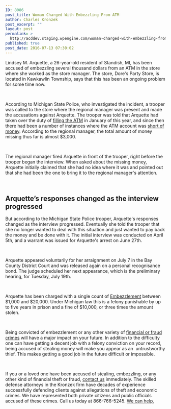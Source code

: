 ```yaml
---
ID: 8086
post_title: Woman Charged With Embezzling From ATM
author: Charles Kronzek
post_excerpt: ""
layout: post
permalink: >
  http://acddev.staging.wpengine.com/woman-charged-with-embezzling-from-atm.html
published: true
post_date: 2016-07-13 07:30:02
---
```

<span style="font-weight: 400;">Lindsey M. Arquette, a 26-year-old resident of Standish, MI, has been accused of embezzling several thousand dollars from an ATM in the store where she worked as the store manager. The store, Dore's Party Store, is located in Kawkawlin Township, says that this has been an ongoing problem for some time now.</span>

&nbsp;

<span style="font-weight: 400;">According to Michigan State Police, who investigated the incident, a trooper was called to the store where the regional manager was present and made the accusations against Arquette. The trooper was told that Arquette had taken over the duty of </span><a href="http://acddev.staging.wpengine.com/retail-crime.html" target="_blank"><span style="font-weight: 400;">filling the ATM</span></a><span style="font-weight: 400;"> in January of this year, and since then there had been a number of instances where the ATM account was </span><a href="http://acddev.staging.wpengine.com/theft-charges.html" target="_blank"><span style="font-weight: 400;">short of money</span></a><span style="font-weight: 400;">. According to the regional manager, the total amount of money missing thus far is almost $3,000. </span>

&nbsp;

<span style="font-weight: 400;">The regional manager fired Arquette in front of the trooper, right before the trooper began the interview. When asked about the missing money, Arquette initially claimed that she had no idea where it was and pointed out that she had been the one to bring it to the regional manager's attention. </span>

&nbsp;

<h2>Arquette’s responses changed as the interview progressed</h2>

<span style="font-weight: 400;">But according to the Michigan State Police trooper, Arquette's responses changed as the interview progressed. Eventually she told the trooper that she no longer wanted to deal with this situation and just wanted to pay back the money and be done with it. The initial interview was conducted on April 5th, and a warrant was issued for Arquette's arrest on June 27th. </span>

&nbsp;

<span style="font-weight: 400;">Arquette appeared voluntarily for her arraignment on July 7 in the Bay County District Court and was released again on a personal recognisance bond. The judge scheduled her next appearance, which is the preliminary hearing, for Tuesday, July 19th.</span>

&nbsp;

<span style="font-weight: 400;">Arquette has been charged with a single count of </span><a href="http://acddev.staging.wpengine.com/michigan-embezzlement-attorney-criminal-defense-lawyer.html" target="_blank"><span style="font-weight: 400;">Embezzlement</span></a><span style="font-weight: 400;"> between $1,000 and $20,000. Under Michigan law this is a felony punishable by up to five years in prison and a fine of $10,000, or three times the amount stolen. </span>

&nbsp;

<span style="font-weight: 400;">Being convicted of embezzlement or any other variety of </span><a href="http://acddev.staging.wpengine.com/michigan-check-fraud-law.html" target="_blank"><span style="font-weight: 400;">financial or fraud crimes</span></a><span style="font-weight: 400;"> will have a major impact on your future. In addition to the difficulty one can have getting a decent job with a felony conviction on your record, being accused of stealing money will make you appear as an  untrustworthy thief. This makes getting a good job in the future difficult or impossible. </span>

&nbsp;

<span style="font-weight: 400;">If you or a loved one have been accused of stealing, embezzling, or any other kind of financial theft or fraud, </span><a href="http://acddev.staging.wpengine.com/contact-us.html" target="_blank"><span style="font-weight: 400;">contact us</span></a><span style="font-weight: 400;"> immediately. The skilled defense attorneys in the Kronzek firm have decades of experience successfully defending clients against allegations of theft and economic crimes. We have represented both private citizens and public officials accused of these crimes. Call us today at 866-766-5245. </span><a href="http://acddev.staging.wpengine.com/about-us.html" target="_blank"><span style="font-weight: 400;">We can help.</span></a>